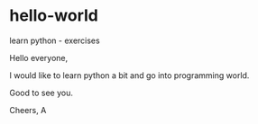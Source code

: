 # hello-world
learn python - exercises

Hello everyone, 

I would like to learn python a bit and go into programming world. 

Good to see you. 

Cheers,
A

